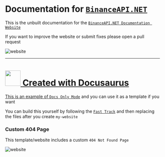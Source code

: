 # Documentation for [`BinanceAPI.NET`](https://www.nuget.org/packages/BinanceAPI.NET)

This is the unbuilt documentation for the [`BinanceAPI.NET Documentation Website`](https://binanceapi-net.github.io/)

If you want to improve the website or submit fixes please open a pull request

![website](https://github.com/binanceapi-net/Docusaurus-BinanceAPI.NET/assets/173445748/f661f6e7-22a5-40f5-b3fc-0ba2528083e2)

------

<h1><a href="https://docusaurus.io/"><img src="https://docusaurus.io/img/docusaurus_keytar.svg" width="50" height="50"/></href> Created with Docusaurus</h1>

This is an example of [`Docs Only Mode`](https://docusaurus.io/docs/docs-introduction#docs-only-mode) and you can use it as a template if you want

You can build this yourself by following the [`Fast Track`](https://docusaurus.io/docs#fast-track) and then replacing the files after you create `my-website`

### Custom 404 Page

This template/website includes a custom `404 Not Found Page`

![website](https://github.com/binanceapi-net/Docusaurus-BinanceAPI.NET/assets/173445748/62fb9a87-8034-4150-a1d9-a6ed0451f4bc)

